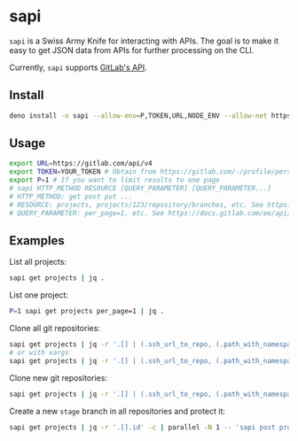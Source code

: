 # sapi

`sapi` is a Swiss Army Knife for interacting with APIs. The goal is to make it easy
to get JSON data from APIs for further processing on the CLI.

Currently, `sapi` supports
[GitLab's API](https://docs.gitlab.com/ee/api/api_resources.html).

## Install

```bash
deno install -n sapi --allow-env=P,TOKEN,URL,NODE_ENV --allow-net https://deno.land/x/sapi/sapi.js
```

## Usage

```bash
export URL=https://gitlab.com/api/v4
export TOKEN=YOUR_TOKEN # Obtain from https://gitlab.com/-/profile/personal_access_tokens
export P=1 # If you want to limit results to one page
# sapi HTTP_METHOD RESOURCE [QUERY_PARAMETER] [QUERY_PARAMETER...]
# HTTP_METHOD: get post put ...
# RESOURCE: projects, projects/123/repository/branches, etc. See https://docs.gitlab.com/ee/api/api_resources.html
# QUERY_PARAMETER: per_page=1, etc. See https://docs.gitlab.com/ee/api/api_resources.html
```

## Examples

List all projects:

```bash
sapi get projects | jq .
```

List one project:

```bash
P=1 sapi get projects per_page=1 | jq .
```

Clone all git repositories:

```bash
sapi get projects | jq -r '.[] | (.ssh_url_to_repo, (.path_with_namespace | gsub("/"; "_")))' -c | parallel -N 2 -j 8 git clone
# or with xargs
sapi get projects | jq -r '.[] | (.ssh_url_to_repo, (.path_with_namespace | gsub("/"; "_")))' -c | xargs -n 2 -p 8 git clone
```

Clone new git repositories:

```bash
sapi get projects | jq -r '.[] | (.ssh_url_to_repo, (.path_with_namespace | gsub("/"; "_")))' -c | parallel -N 2 -j 8 'bash -c "[ ! -e {2} ] && git clone {1} {2}"'
```

Create a new `stage` branch in all repositories and protect it:

```bash
sapi get projects | jq -r '.[].id' -c | parallel -N 1 -- 'sapi post projects/{1}/repository/branches branch=stage ref=main; sapi post projects/{1}/protected_branches name=stage;' | jq .
```
